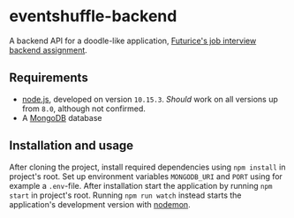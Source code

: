 # eventshuffle-backend
A backend API for a doodle-like application, [Futurice's job interview backend assignment](https://gist.github.com/anttti/2b69aebc63687ebf05ec).
## Requirements
- [node.js](https://nodejs.org/en/), developed on version `10.15.3`. _Should_ work on all versions up from `8.0`, although not confirmed.
- A [MongoDB](https://www.mongodb.com/) database
## Installation and usage
After cloning the project, install required dependencies using `npm install` in project's root. Set up environment variables `MONGODB_URI` and `PORT` using for example a `.env`-file. After installation start the application by running `npm start` in project's root. Running `npm run watch` instead starts the application's development version with [nodemon](https://nodemon.io/).
